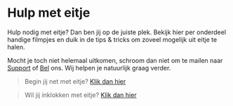 # Hulp met eitje

Hulp nodig met eitje? Dan ben jij op de juiste plek. Bekijk hier per onderdeel handige filmpjes en duik in de tips & tricks om zoveel mogelijk uit eitje te halen.

Mocht je toch niet helemaal uitkomen, schroom dan niet om te mailen naar [Support](mailto:support@eitje-app.nl) of [Bel](tel:0614796841) ons. Wij helpen je natuurlijk graag verder.



> Begin jij net met eitje? [Klik dan hier](/je-eerste-stappen)

> Wil jij inklokken met eitje? [Klik dan hier](/eitjeopdevloer)